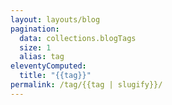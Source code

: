 ```yaml
---
layout: layouts/blog
pagination:
  data: collections.blogTags
  size: 1
  alias: tag
eleventyComputed:
  title: "{{tag}}"
permalink: /tag/{{tag | slugify}}/
---
```


<!-- <div class="grid-container"> -->
<!--   <h1> All blog posts related to "{{tag}}"</h1> -->
<!--   <ul class="usa-list usa-list--unstyled"> -->
<!--     {% assign taglist = collections[tag] %} -->
<!--     {%- for post in taglist reversed %} -->
<!--       {% include "collection-item.html" post: post %} -->
<!--     {% endfor %} -->
<!--   </ul> -->
<!-- </div> -->

